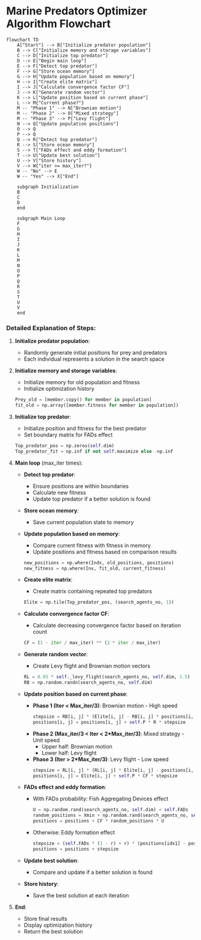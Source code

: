 # Marine Predators Optimizer Algorithm Flowchart

```mermaid
flowchart TD
    A["Start"] --> B["Initialize predator population"]
    B --> C["Initialize memory and storage variables"]
    C --> D["Initialize top predator"]
    D --> E["Begin main loop"]
    E --> F["Detect top predator"]
    F --> G["Store ocean memory"]
    G --> H["Update population based on memory"]
    H --> I["Create elite matrix"]
    I --> J["Calculate convergence factor CF"]
    J --> K["Generate random vector"]
    K --> L["Update position based on current phase"]
    L --> M{"Current phase?"}
    M -- "Phase 1" --> N["Brownian motion"]
    M -- "Phase 2" --> O["Mixed strategy"]
    M -- "Phase 3" --> P["Levy flight"]
    N --> Q["Update population positions"]
    O --> Q
    P --> Q
    Q --> R["Detect top predator"]
    R --> S["Store ocean memory"]
    S --> T["FADs effect and eddy formation"]
    T --> U["Update best solution"]
    U --> V["Store history"]
    V --> W{"iter >= max_iter?"}
    W -- "No" --> E
    W -- "Yes" --> X["End"]
    
    subgraph Initialization
    B
    C
    D
    end
    
    subgraph Main Loop
    F
    G
    H
    I
    J
    K
    L
    M
    N
    O
    P
    Q
    R
    S
    T
    U
    V
    end
```

### Detailed Explanation of Steps:

1. **Initialize predator population**:
   - Randomly generate initial positions for prey and predators
   - Each individual represents a solution in the search space

2. **Initialize memory and storage variables**:
   - Initialize memory for old population and fitness
   - Initialize optimization history
   ```python
   Prey_old = [member.copy() for member in population]
   fit_old = np.array([member.fitness for member in population])
   ```

3. **Initialize top predator**:
   - Initialize position and fitness for the best predator
   - Set boundary matrix for FADs effect
   ```python
   Top_predator_pos = np.zeros(self.dim)
   Top_predator_fit = np.inf if not self.maximize else -np.inf
   ```

4. **Main loop** (max_iter times):
   - **Detect top predator**:
     * Ensure positions are within boundaries
     * Calculate new fitness
     * Update top predator if a better solution is found
   
   - **Store ocean memory**:
     * Save current population state to memory
   
   - **Update population based on memory**:
     * Compare current fitness with fitness in memory
     * Update positions and fitness based on comparison results
     ```python
     new_positions = np.where(Indx, old_positions, positions)
     new_fitness = np.where(Inx, fit_old, current_fitness)
     ```
   
   - **Create elite matrix**:
     * Create matrix containing repeated top predators
     ```python
     Elite = np.tile(Top_predator_pos, (search_agents_no, 1))
     ```
   
   - **Calculate convergence factor CF**:
     * Calculate decreasing convergence factor based on iteration count
     ```python
     CF = (1 - iter / max_iter) ** (2 * iter / max_iter)
     ```
   
   - **Generate random vector**:
     * Create Levy flight and Brownian motion vectors
     ```python
     RL = 0.05 * self._levy_flight(search_agents_no, self.dim, 1.5)
     RB = np.random.randn(search_agents_no, self.dim)
     ```
   
   - **Update position based on current phase**:
     * **Phase 1 (Iter < Max_iter/3)**: Brownian motion - High speed
       ```python
       stepsize = RB[i, j] * (Elite[i, j] - RB[i, j] * positions[i, j])
       positions[i, j] = positions[i, j] + self.P * R * stepsize
       ```
     * **Phase 2 (Max_iter/3 < Iter < 2*Max_iter/3)**: Mixed strategy - Unit speed
       * Upper half: Brownian motion
       * Lower half: Levy flight
     * **Phase 3 (Iter > 2*Max_iter/3)**: Levy flight - Low speed
       ```python
       stepsize = RL[i, j] * (RL[i, j] * Elite[i, j] - positions[i, j])
       positions[i, j] = Elite[i, j] + self.P * CF * stepsize
       ```
   
   - **FADs effect and eddy formation**:
     * With FADs probability: Fish Aggregating Devices effect
       ```python
       U = np.random.rand(search_agents_no, self.dim) < self.FADs
       random_positions = Xmin + np.random.rand(search_agents_no, self.dim) * (Xmax - Xmin)
       positions = positions + CF * random_positions * U
       ```
     * Otherwise: Eddy formation effect
       ```python
       stepsize = (self.FADs * (1 - r) + r) * (positions[idx1] - positions[idx2])
       positions = positions + stepsize
       ```
   
   - **Update best solution**:
     * Compare and update if a better solution is found
   
   - **Store history**:
     * Save the best solution at each iteration

5. **End**:
   - Store final results
   - Display optimization history
   - Return the best solution